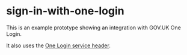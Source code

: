 # sign-in-with-one-login

This is an example prototype showing an integration with GOV.UK One Login.

It also uses the [One Login service header](https://github.com/alphagov/di-govuk-one-login-service-header).

